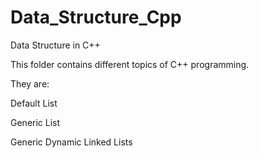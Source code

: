 # Data_Structure_Cpp
Data Structure in C++

This folder contains different topics of C++ programming.

They are:

Default List

Generic List

Generic Dynamic Linked Lists
